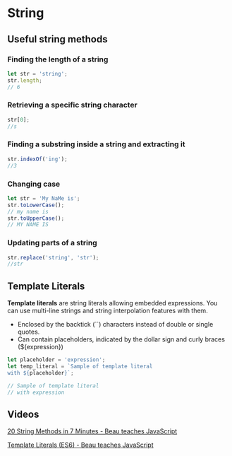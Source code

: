 # String

## Useful string methods

### Finding the length of a string

```javascript
let str = 'string';
str.length;
// 6
```

### Retrieving a specific string character

```javascript
str[0];
//s
```

### Finding a substring inside a string and extracting it

```javascript
str.indexOf('ing');
//3
```

### Changing case

```javascript
let str = 'My NaMe is';
str.toLowerCase();
// my name is
str.toUpperCase();
// MY NAME IS
```

### Updating parts of a string

```javascript
str.replace('string', 'str');
//str
```

## Template Literals

**Template literals** are string literals allowing embedded expressions. You can use multi-line strings and string interpolation features with them.

* Enclosed by the backtick (``) characters instead of double or single quotes.
* Can contain placeholders, indicated by the dollar sign and curly braces (${expression})

```javascript
let placeholder = 'expression';
let temp_literal = `Sample of template literal
with ${placeholder}`;

// Sample of template literal
// with expression
```

## Videos

[20 String Methods in 7 Minutes - Beau teaches JavaScript](https://www.youtube.com/watch?v=VRz0nbax0uI&list=PLWKjhJtqVAbk2qRZtWSzCIN38JC_NdhW5&index=7&t=0s)

[Template Literals (ES6) - Beau teaches JavaScript](https://www.youtube.com/watch?v=kj8HU-_P2NU&list=PLWKjhJtqVAbljtmmeS0c-CEl2LdE-eR_F&index=5&t=0s)